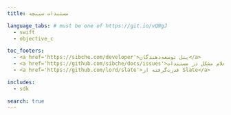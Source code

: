 ```yaml
---
title: مستندات سیبچه

language_tabs: # must be one of https://git.io/vQNgJ
  - swift
  - objective_c

toc_footers:
  - <a href='https://sibche.com/developer'>پنل توسعه‌دهندگان</a>
  - <a href='https://github.com/sibche/docs/issues'>اعلام مشکل در مستندات</a>
  - <a href='https://github.com/lord/slate'>قدرت‌گرفته از Slate</a>

includes:
  - sdk

search: true
---
```


